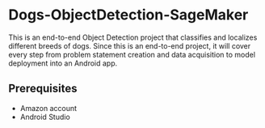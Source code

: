 # Dogs-ObjectDetection-SageMaker
This is an end-to-end Object Detection project that classifies and localizes different breeds of dogs.
Since this is an end-to-end project, it will cover every step from problem statement creation and data acquisition to model deployment into an Android app.

## Prerequisites

* Amazon account
* Android Studio
